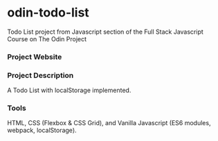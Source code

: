 # odin-todo-list
Todo List project from Javascript section of the Full Stack Javascript Course on The Odin Project

### Project Website


### Project Description
A Todo List with localStorage implemented.

### Tools
HTML, CSS (Flexbox & CSS Grid), and Vanilla Javascript (ES6 modules, webpack, localStorage).